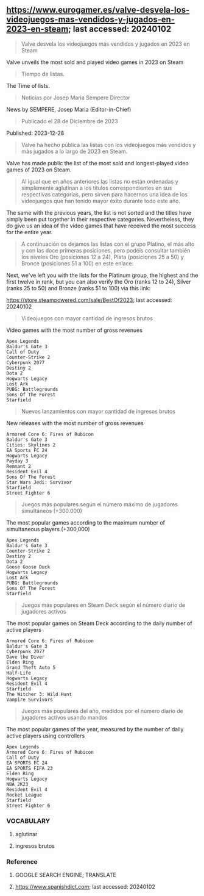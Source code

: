 ## https://www.eurogamer.es/valve-desvela-los-videojuegos-mas-vendidos-y-jugados-en-2023-en-steam; last accessed: 20240102

> Valve desvela los videojuegos más vendidos y jugados en 2023 en Steam

Valve unveils the most sold and played video games in 2023 on Steam

> Tiempo de listas.

The Time of lists.

> Noticias por Josep Maria Sempere Director

News by SEMPERE, Josep Maria (Editor-in-Chief)

> Publicado el 28 de Diciembre de 2023

Published: 2023-12-28

> Valve ha hecho pública las listas con los videojuegos más vendidos y más jugados a lo largo de 2023 en Steam.

Valve has made public the list of the most sold and longest-played video games of 2023 on Steam. 

> Al igual que en años anteriores las listas no están ordenadas y simplemente aglutinan a los títulos correspondientes en sus respectivas categorías, pero sirven para hacernos una idea de los videojuegos que han tenido mayor éxito durante todo este año.

The same with the previous years, the list is not sorted and the titles have simply been put together in their respective categories. Nevertheless, they do give us an idea of the video games that have received the most success for the entire year.

> A continuación os dejamos las listas con el grupo Platino, el más alto y con las doce primeras posiciones, pero podéis consultar también los niveles Oro (posiciones 12 a 24), Plata (posiciones 25 a 50) y Bronce (posiciones 51 a 100) en este enlace:

Next, we've left you with the lists for the Platinum group, the highest and the first twelve in rank, but you can also verify the Oro (ranks 12 to 24), Silver (ranks 25 to 50) and Bronze (ranks 51 to 100) via this link:

https://store.steampowered.com/sale/BestOf2023; last accessed: 20240102

> Videojuegos con mayor cantidad de ingresos brutos

Video games with the most number of gross revenues

    Apex Legends
    Baldur's Gate 3
    Call of Duty
    Counter-Strike 2
    Cyberpunk 2077
    Destiny 2
    Dota 2
    Hogwarts Legacy
    Lost Ark
    PUBG: Battlegrounds
    Sons Of The Forest
    Starfield

> Nuevos lanzamientos con mayor cantidad de ingresos brutos

New releases with the most number of gross revenues

    Armored Core 6: Fires of Rubicon
    Baldur's Gate 3
    Cities: Skylines 2
    EA Sports FC 24
    Hogwarts Legacy
    Payday 3
    Remnant 2
    Resident Evil 4
    Sons Of The Forest
    Star Wars Jedi: Survivor
    Starfield
    Street Fighter 6

> Juegos más populares según el número máximo de jugadores simultáneos (+300.000)

The most popular games according to the maximum number of simultaneous players (+300,000)

    Apex Legends
    Baldur's Gate 3
    Counter-Strike 2
    Destiny 2
    Dota 2
    Goose Goose Duck
    Hogwarts Legacy
    Lost Ark
    PUBG: Battlegrounds
    Sons Of The Forest
    Starfield

> Juegos más populares en Steam Deck según el número diario de jugadores activos

The most popular games on Steam Deck according to the daily number of active players

    Armored Core 6: Fires of Rubicon
    Baldur's Gate 3
    Cyberpunk 2077
    Dave the Diver
    Elden Ring
    Grand Theft Auto 5
    Half-Life
    Hogwarts Legacy
    Resident Evil 4
    Starfield
    The Witcher 3: Wild Hunt
    Vampire Survivors

> Juegos más populares del año, medidos por el número diario de jugadores activos usando mandos

The most popular games of the year, measured by the number of daily active players using controllers

    Apex Legends
    Armored Core 6: Fires of Rubicon
    Call of Duty
    EA SPORTS FC 24
    EA SPORTS FIFA 23
    Elden Ring
    Hogwarts Legacy
    NBA 2K23
    Resident Evil 4
    Rocket League
    Starfield
    Street Fighter 6

### VOCABULARY

1) aglutinar

2) ingresos brutos

### Reference

1) GOOGLE SEARCH ENGINE; TRANSLATE

2) https://www.spanishdict.com; last accessed: 20240102